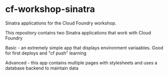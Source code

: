 cf-workshop-sinatra
================

Sinatra applications for the Cloud Foundry workshop.

This repository contains two Sinatra applications that work with Cloud Foundry

Basic - an extremely simple app that displays environment variaables. Good for first deploys and "cf push" learning

Advanced - this app contains multiple pages with stylesheets and uses a database backend to maintain data 
